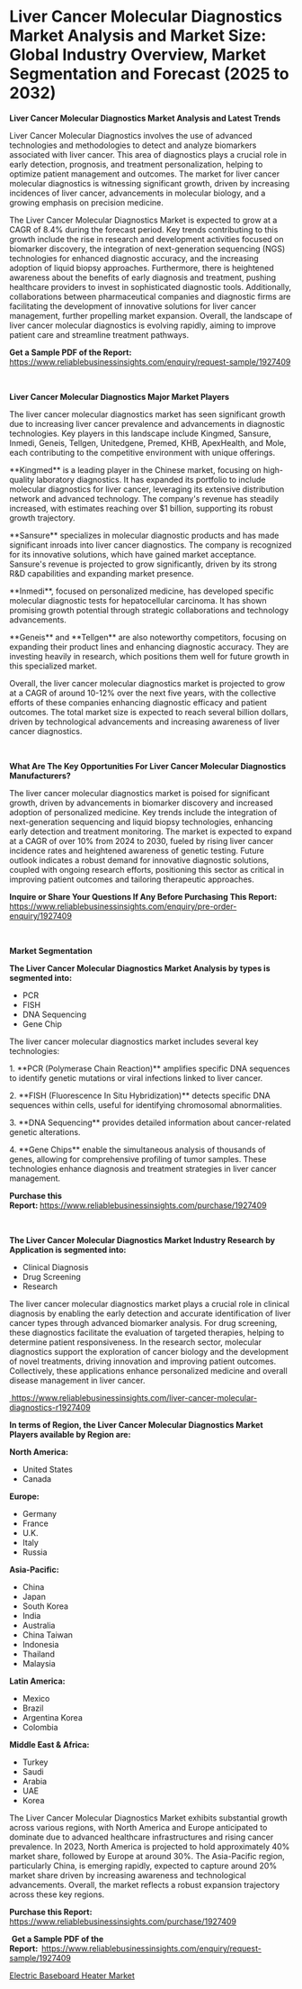 <p><h1>Liver Cancer Molecular Diagnostics Market Analysis and Market Size: Global Industry Overview, Market Segmentation and Forecast (2025 to 2032)</h1></p><p><strong>Liver Cancer Molecular Diagnostics Market Analysis and Latest Trends</strong></p>
<p><p>Liver Cancer Molecular Diagnostics involves the use of advanced technologies and methodologies to detect and analyze biomarkers associated with liver cancer. This area of diagnostics plays a crucial role in early detection, prognosis, and treatment personalization, helping to optimize patient management and outcomes. The market for liver cancer molecular diagnostics is witnessing significant growth, driven by increasing incidences of liver cancer, advancements in molecular biology, and a growing emphasis on precision medicine.</p><p>The Liver Cancer Molecular Diagnostics Market is expected to grow at a CAGR of 8.4% during the forecast period. Key trends contributing to this growth include the rise in research and development activities focused on biomarker discovery, the integration of next-generation sequencing (NGS) technologies for enhanced diagnostic accuracy, and the increasing adoption of liquid biopsy approaches. Furthermore, there is heightened awareness about the benefits of early diagnosis and treatment, pushing healthcare providers to invest in sophisticated diagnostic tools. Additionally, collaborations between pharmaceutical companies and diagnostic firms are facilitating the development of innovative solutions for liver cancer management, further propelling market expansion. Overall, the landscape of liver cancer molecular diagnostics is evolving rapidly, aiming to improve patient care and streamline treatment pathways.</p></p>
<p><strong>Get a Sample PDF of the Report:&nbsp;</strong> <a href="https://www.reliablebusinessinsights.com/enquiry/request-sample/1927409?utm_campaign=3035&utm_medium=2&utm_source=Github&utm_content=ia&utm_term=28032025&utm_id=liver-cancer-molecular-diagnostics">https://www.reliablebusinessinsights.com/enquiry/request-sample/1927409</a></p>
<p>&nbsp;</p>
<p><strong>Liver Cancer Molecular Diagnostics Major Market Players</strong></p>
<p><p>The liver cancer molecular diagnostics market has seen significant growth due to increasing liver cancer prevalence and advancements in diagnostic technologies. Key players in this landscape include Kingmed, Sansure, Inmedi, Geneis, Tellgen, Unitedgene, Premed, KHB, ApexHealth, and Mole, each contributing to the competitive environment with unique offerings.</p><p>**Kingmed** is a leading player in the Chinese market, focusing on high-quality laboratory diagnostics. It has expanded its portfolio to include molecular diagnostics for liver cancer, leveraging its extensive distribution network and advanced technology. The company's revenue has steadily increased, with estimates reaching over $1 billion, supporting its robust growth trajectory.</p><p>**Sansure** specializes in molecular diagnostic products and has made significant inroads into liver cancer diagnostics. The company is recognized for its innovative solutions, which have gained market acceptance. Sansure's revenue is projected to grow significantly, driven by its strong R&D capabilities and expanding market presence.</p><p>**Inmedi**, focused on personalized medicine, has developed specific molecular diagnostic tests for hepatocellular carcinoma. It has shown promising growth potential through strategic collaborations and technology advancements. </p><p>**Geneis** and **Tellgen** are also noteworthy competitors, focusing on expanding their product lines and enhancing diagnostic accuracy. They are investing heavily in research, which positions them well for future growth in this specialized market.</p><p>Overall, the liver cancer molecular diagnostics market is projected to grow at a CAGR of around 10-12% over the next five years, with the collective efforts of these companies enhancing diagnostic efficacy and patient outcomes. The total market size is expected to reach several billion dollars, driven by technological advancements and increasing awareness of liver cancer diagnostics.</p></p>
<p>&nbsp;</p>
<p><strong>What Are The Key Opportunities For Liver Cancer Molecular Diagnostics Manufacturers?</strong></p>
<p><p>The liver cancer molecular diagnostics market is poised for significant growth, driven by advancements in biomarker discovery and increased adoption of personalized medicine. Key trends include the integration of next-generation sequencing and liquid biopsy technologies, enhancing early detection and treatment monitoring. The market is expected to expand at a CAGR of over 10% from 2024 to 2030, fueled by rising liver cancer incidence rates and heightened awareness of genetic testing. Future outlook indicates a robust demand for innovative diagnostic solutions, coupled with ongoing research efforts, positioning this sector as critical in improving patient outcomes and tailoring therapeutic approaches.</p></p>
<p><strong>Inquire or Share Your Questions If Any Before Purchasing This Report:</strong> <a href="https://www.reliablebusinessinsights.com/enquiry/pre-order-enquiry/1927409?utm_campaign=3035&utm_medium=2&utm_source=Github&utm_content=ia&utm_term=28032025&utm_id=liver-cancer-molecular-diagnostics">https://www.reliablebusinessinsights.com/enquiry/pre-order-enquiry/1927409</a></p>
<p>&nbsp;</p>
<p><strong>Market Segmentation</strong></p>
<p><strong>The Liver Cancer Molecular Diagnostics Market Analysis by types is segmented into:</strong></p>
<p><ul><li>PCR</li><li>FISH</li><li>DNA Sequencing</li><li>Gene Chip</li></ul></p>
<p><p>The liver cancer molecular diagnostics market includes several key technologies: </p><p>1. **PCR (Polymerase Chain Reaction)** amplifies specific DNA sequences to identify genetic mutations or viral infections linked to liver cancer. </p><p>2. **FISH (Fluorescence In Situ Hybridization)** detects specific DNA sequences within cells, useful for identifying chromosomal abnormalities. </p><p>3. **DNA Sequencing** provides detailed information about cancer-related genetic alterations. </p><p>4. **Gene Chips** enable the simultaneous analysis of thousands of genes, allowing for comprehensive profiling of tumor samples. These technologies enhance diagnosis and treatment strategies in liver cancer management.</p></p>
<p><strong>Purchase this Report:&nbsp;</strong><a href="https://www.reliablebusinessinsights.com/purchase/1927409?utm_campaign=3035&utm_medium=2&utm_source=Github&utm_content=ia&utm_term=28032025&utm_id=liver-cancer-molecular-diagnostics">https://www.reliablebusinessinsights.com/purchase/1927409</a></p>
<p>&nbsp;</p>
<p><strong>The Liver Cancer Molecular Diagnostics Market Industry Research by Application is segmented into:</strong></p>
<p><ul><li>Clinical Diagnosis</li><li>Drug Screening</li><li>Research</li></ul></p>
<p><p>The liver cancer molecular diagnostics market plays a crucial role in clinical diagnosis by enabling the early detection and accurate identification of liver cancer types through advanced biomarker analysis. For drug screening, these diagnostics facilitate the evaluation of targeted therapies, helping to determine patient responsiveness. In the research sector, molecular diagnostics support the exploration of cancer biology and the development of novel treatments, driving innovation and improving patient outcomes. Collectively, these applications enhance personalized medicine and overall disease management in liver cancer.</p></p>
<p><a href="https://www.reliablebusinessinsights.com/liver-cancer-molecular-diagnostics-r1927409?utm_campaign=3035&utm_medium=2&utm_source=Github&utm_content=ia&utm_term=28032025&utm_id=liver-cancer-molecular-diagnostics">&nbsp;https://www.reliablebusinessinsights.com/liver-cancer-molecular-diagnostics-r1927409</a></p>
<p><strong>In terms of Region, the Liver Cancer Molecular Diagnostics Market Players available by Region are:</strong></p>
<p>
    <p> <strong> North America: </strong>
        <ul>
            <li>United States</li>
            <li>Canada</li>
        </ul>
        </p> 
    <p> <strong> Europe: </strong>
        <ul>
            <li>Germany</li>
            <li>France</li>
            <li>U.K.</li>
            <li>Italy</li>
            <li>Russia</li>
        </ul>
        </p> 
    <p> <strong> Asia-Pacific: </strong>
        <ul>
            <li>China</li>
            <li>Japan</li>
            <li>South Korea</li>
            <li>India</li>
            <li>Australia</li>
            <li>China Taiwan</li>
            <li>Indonesia</li>
            <li>Thailand</li>
            <li>Malaysia</li>
        </ul>
        </p> 
    <p> <strong> Latin America: </strong>
        <ul>
            <li>Mexico</li>
            <li>Brazil</li>
            <li>Argentina Korea</li>
            <li>Colombia</li>
        </ul>
        </p> 
    <p> <strong> Middle East & Africa: </strong>
        <ul>
            <li>Turkey</li>
            <li>Saudi</li>
            <li>Arabia</li>
            <li>UAE</li>
            <li>Korea</li>
        </ul>
    </p>
    </p>
<p><p>The Liver Cancer Molecular Diagnostics Market exhibits substantial growth across various regions, with North America and Europe anticipated to dominate due to advanced healthcare infrastructures and rising cancer prevalence. In 2023, North America is projected to hold approximately 40% market share, followed by Europe at around 30%. The Asia-Pacific region, particularly China, is emerging rapidly, expected to capture around 20% market share driven by increasing awareness and technological advancements. Overall, the market reflects a robust expansion trajectory across these key regions.</p></p>
<p><strong>Purchase this Report: </strong><a href="https://www.reliablebusinessinsights.com/purchase/1927409?utm_campaign=3035&utm_medium=2&utm_source=Github&utm_content=ia&utm_term=28032025&utm_id=liver-cancer-molecular-diagnostics">https://www.reliablebusinessinsights.com/purchase/1927409</a></p>
<p>&nbsp;<strong>Get a Sample PDF of the Report:&nbsp;&nbsp;</strong><a href="https://www.reliablebusinessinsights.com/enquiry/request-sample/1927409?utm_campaign=3035&utm_medium=2&utm_source=Github&utm_content=ia&utm_term=28032025&utm_id=liver-cancer-molecular-diagnostics">https://www.reliablebusinessinsights.com/enquiry/request-sample/1927409</a></p>
<p><strong></strong></p>
<p><p><a href="https://github.com/beroxiluwaya/Market-Research-Report-List-1/blob/main/electric-baseboard-heater-market.md?utm_campaign=3035&utm_medium=2&utm_source=Github&utm_content=ia&utm_term=28032025&utm_id=liver-cancer-molecular-diagnostics">Electric Baseboard Heater Market</a></p></p>